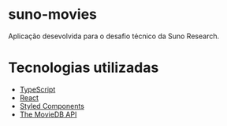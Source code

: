 # suno-movies

Aplicação desevolvida para o desafio técnico da Suno Research.

# Tecnologias utilizadas

- [TypeScript](https://www.typescriptlang.org/)
- [React](https://reactjs.org)
- [Styled Components](https://styled-components.com/)
- [The MovieDB API](https://styled-components.com/)
